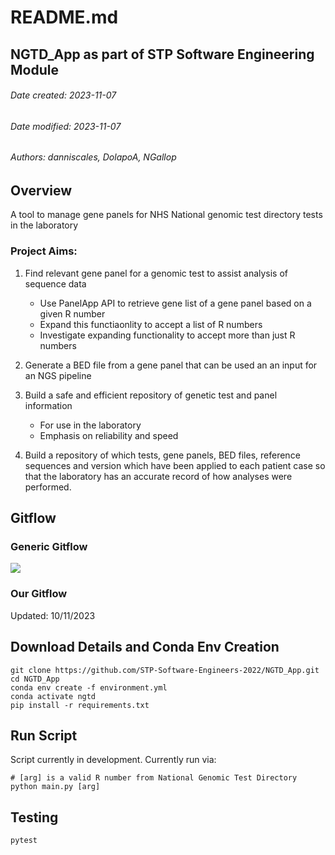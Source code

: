 
# README.md
## NGTD_App as part of STP Software Engineering Module
###### Date created: 2023-11-07
###### Date modified: 2023-11-07
###### Authors: danniscales, DolapoA, NGallop

## Overview
A tool to manage gene panels for NHS National genomic test directory tests in the laboratory

### Project Aims:
1. Find relevant gene panel for a genomic test to assist analysis of sequence data
    - Use PanelApp API to retrieve gene list of a gene panel based on a given R number
    - Expand this functiaonlity to accept a list of R numbers
    - Investigate expanding functionality to accept more than just R numbers

2. Generate a BED file from a gene panel that can be used an an input for an NGS pipeline

3. Build a safe and efficient repository of genetic test and panel information
    - For use in the laboratory 
    - Emphasis on reliability and speed

4. Build a repository of which tests, gene panels, BED files, reference sequences and version which have been applied to each patient case so that the laboratory has an accurate record of how analyses were performed.

## Gitflow
### Generic Gitflow
![]('docs/generic_gitflow.png')

### Our Gitflow
Updated: 10/11/2023

## Download Details and Conda Env Creation
```
git clone https://github.com/STP-Software-Engineers-2022/NGTD_App.git
cd NGTD_App
conda env create -f environment.yml
conda activate ngtd
pip install -r requirements.txt
```

## Run Script
Script currently in development. Currently run via:
```
# [arg] is a valid R number from National Genomic Test Directory
python main.py [arg]
```

## Testing
```
pytest
```